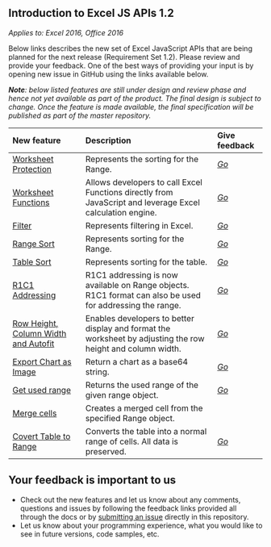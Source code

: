 ## Introduction to Excel JS APIs 1.2 

_Applies to: Excel 2016, Office 2016_

Below links describes the new set of Excel JavaScript APIs that are being planned for the next release (Requirement Set 1.2). Please review and provide your feedback. One of the best ways of providing your input is by opening new issue in GitHub using the links available below. 

_**Note**: below listed features are still under design and review phase and hence not yet available as part of the product. The final design is subject to change. Once the feature is made available, the final specification will be published as part of the master repository._


| New feature	   | Description	| Give feedback|
|:---------------|:--------|:----------|
|[Worksheet Protection](resources/worksheetprotection.md)| Represents the sorting for the Range. |_[Go](https://github.com/OfficeDev/office-js-docs/issues/new?title=ExcelJs-1.2-OpenSpec-worksheetprotection)_|
|[Worksheet Functions](resources/functions.md)| Allows developers to call Excel Functions directly from JavaScript and leverage Excel calculation engine. |_[Go](https://github.com/OfficeDev/office-js-docs/issues/new?title=ExcelJs-1.2-OpenSpec-worksheetfunctions)_|
|[Filter](resources/filter.md)| Represents filtering in Excel. |_[Go](https://github.com/OfficeDev/office-js-docs/issues/new?title=ExcelJs-1.2-OpenSpec-sort)_|
|[Range Sort](resources/rangesort.md)| Represents sorting for the Range. |_[Go](https://github.com/OfficeDev/office-js-docs/issues/new?title=ExcelJs-1.2-OpenSpec-sort)_|
|[Table Sort](resources/tablesort.md)| Represents sorting for the table. |_[Go](https://github.com/OfficeDev/office-js-docs/issues/new?title=ExcelJs-1.2-OpenSpec-sort)_|
|[R1C1 Addressing](resources/range.md)|  R1C1 addressing is now available on Range objects. R1C1 format can also be used for addressing the range.| _[Go](https://github.com/OfficeDev/office-js-docs/issues/new?title=ExcelJs-1.2-OpenSpec-R1C1-addressing)_|
|[Row Height, Column Width and Autofit](resources/range.md#mergeacross-boolean)| Enables developers to better display and format the worksheet by adjusting the row height and column width. |_[Go](https://github.com/OfficeDev/office-js-docs/issues/new?title=ExcelJs-1.2-OpenSpec-range-autofit)_|
|[Export Chart as Image](resources/chart.md#getimagewidth-number-height-number)|  Return a chart as a base64 string.| _[Go](https://github.com/OfficeDev/office-js-docs/issues/new?title=ExcelJs-1.2-OpenSpec-chart-getImage)_|
|[Get used range](resources/range.md#getusedrangevaluesonlyboolean)| Returns the used range of the given range object. |_[Go](https://github.com/OfficeDev/office-js-docs/issues/new?title=ExcelJs-1.2-OpenSpec-range-getusedrange)_|
|[Merge cells](resources/range.md#mergeacross-bool)| Creates a merged cell from the specified Range object.
|[Covert Table to Range](resources/table.md#converttorange)|  Converts the table into a normal range of cells. All data is preserved.| _[Go](https://github.com/OfficeDev/office-js-docs/issues/new?title=ExcelJs-1.2-OpenSpec-table-convertToRange)_|





## Your feedback is important to us 


* Check out the new features and let us know about any comments, questions and issues by following the feedback links provided all through the docs or by [submitting an issue](https://github.com/OfficeDev/office-js-docs/issues) directly in this repository. 
* Let us know about your programming experience, what you would like to see in future versions, code samples, etc. 



